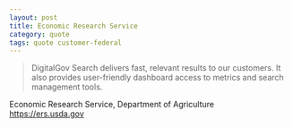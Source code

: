 ```yaml
---
layout: post
title: Economic Research Service
category: quote
tags: quote customer-federal
---
```


> DigitalGov Search delivers fast, relevant results to our customers. It also provides user-friendly dashboard access to metrics and search management tools.

Economic Research Service, Department of Agriculture  
<https://ers.usda.gov>

